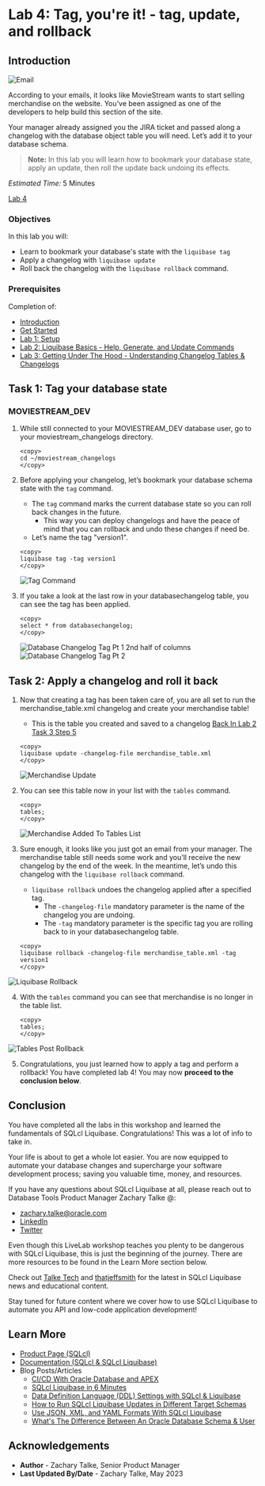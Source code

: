 # Lab 4: Tag, you're it! - tag, update, and rollback

## Introduction
![Email](./images/1email.png)

According to your emails, it looks like MovieStream wants to start selling merchandise on the website. You’ve been assigned as one of the developers to help build this section of the site.

Your manager already assigned you the JIRA ticket and passed along a changelog with the database object table you will need. Let’s add it to your database schema.

>**Note:** In this lab you will learn how to bookmark your database state, apply an update, then roll the update back undoing its effects.

*Estimated Time:* 5 Minutes

[Lab 4](videohub:1_4sc63qw3)


### Objectives
In this lab you will:
* Learn to bookmark your database's state with the `liquibase tag`
* Apply a changelog with `liquibase update`
* Roll back the changelog with the `liquibase rollback` command.

### Prerequisites
Completion of:
* [Introduction](../workshops/freetier/?lab=intro)
* [Get Started](../workshops/freetier/?lab=cloud-login)
* [Lab 1: Setup](../workshops/freetier/?lab=lab1-setup)
* [Lab 2: Liquibase Basics - Help, Generate, and Update Commands](../workshops/freetier/?lab=lab2-help-generate-update)
* [Lab 3: Getting Under The Hood - Understanding Changelog Tables & Changelogs](../workshops/freetier/?lab=lab3-changelogtables-changelogs)

## Task 1: Tag your database state
### **MOVIESTREAM_DEV**
   1. While still connected to your MOVIESTREAM\_DEV database user, go to your moviestream\_changelogs directory.
      ```na
      <copy>
      cd ~/moviestream_changelogs
      </copy>
      ```

   2. Before applying your changelog, let’s bookmark your database schema state with the `tag` command.
      * The `tag` command marks the current database state so you can roll back changes in the future.
         * This way you can deploy changelogs and have the peace of mind that you can rollback and undo these changes if need be.
      * Let’s name the tag "version1".

      ```na
      <copy>
      liquibase tag -tag version1
      </copy>
      ```

      ![Tag Command](./images/2tagversion1.png)

   3. If you take a look at the last row in your databasechangelog table, you can see the tag has been applied.

      ```na
      <copy> 
      select * from databasechangelog;
      </copy>
      ```

      ![Database Changelog Tag Pt 1](./images/3adatabasechangelogtag.png)
      2nd half of columns
      ![Database Changelog Tag Pt 2](./images/3bdatabasechangelogtag.png)

## Task 2: Apply a changelog and roll it back
   1. Now that creating a tag has been taken care of, you are all set to run the merchandise\_table.xml changelog and create your merchandise table!
      * This is the table you created and saved to a changelog [Back In Lab 2 Task 3 Step 5](../workshops/freetier/?lab=lab2-help-generate-update#Task3:Generateyourdatabaseschemafiles)

      ```na
      <copy>
      liquibase update -changelog-file merchandise_table.xml
      </copy>
      ```

      ![Merchandise Update](./images/4merchandiseupdate.png)

   2. You can see this table now in your list with the `tables` command.

      ```na
      <copy>
      tables;
      </copy>
      ```

      ![Merchandise Added To Tables List](./images/5tablesmerchandiseadded.png)

   3. Sure enough, it looks like you just got an email from your manager. The merchandise table still needs some work and you’ll receive the new changelog by the end of the week. In the meantime, let’s undo this changelog with the `liquibase rollback` command.
      * `liquibase rollback` undoes the changelog applied after a specified tag.
         * The `-changelog-file` mandatory parameter is the name of the changelog you are undoing.
         * The `-tag` mandatory parameter is the specific tag you are rolling back to in your databasechangelog table.


      ```na
      <copy>
      liquibase rollback -changelog-file merchandise_table.xml -tag version1
      </copy>
      ```

   ![Liquibase Rollback](./images/6liquibaserollback.png)

   4. With the `tables` command you can see that merchandise is no longer in the table list.

      ```na
      <copy>
      tables;
      </copy>
      ```

   ![Tables Post Rollback](./images/7tablespostrollback.png)

   5. Congratulations, you just learned how to apply a tag and perform a rollback! You have completed lab 4! You may now **proceed to the conclusion below**.

## Conclusion
You have completed all the labs in this workshop and learned the fundamentals of SQLcl Liquibase. Congratulations! This was a lot of info to take in.

Your life is about to get a whole lot easier. You are now equipped to automate your database changes and supercharge your software development process; saving you valuable time, money, and resources.

If you have any questions about SQLcl Liquibase at all, please reach out to Database Tools Product Manager Zachary Talke @:
* zachary.talke@oracle.com
* [LinkedIn](https://www.linkedin.com/in/zachary-talke/)
* [Twitter](https://twitter.com/talke_tech)

Even though this LiveLab workshop teaches you plenty to be dangerous with SQLcl Liquibase, this is just the beginning of the journey. There are more resources to be found in the Learn More section below.

Check out [Talke Tech](https://www.talke.tech/) and [thatjeffsmith](https://www.thatjeffsmith.com/) for the latest in SQLcl Liquibase news and educational content.

Stay tuned for future content where we cover how to use SQLcl Liquibase to automate you API and low-code application development!

## Learn More
* [Product Page (SQLcl)](https://www.oracle.com/database/sqldeveloper/technologies/sqlcl/)
* [Documentation (SQLcl & SQLcl Liquibase)](https://docs.oracle.com/en/database/oracle/sql-developer-command-line/)
* Blog Posts/Articles
    * [CI/CD With Oracle Database and APEX](https://www.thatjeffsmith.com/archive/2021/04/ci-cd-with-oracle-database-and-apex/)
    * [SQLcl Liquibase in 6 Minutes](https://www.talke.tech/blog/learn-sqlcl-liquibase-in-6-minutes)
    * [Data Definition Language (DDL) Settings with SQLcl & Liquibase](https://www.thatjeffsmith.com/archive/2023/01/physical-properties-in-oracle-table-liquibase-changesets/)
    * [How to Run SQLcl Liquibase Updates in Different Target Schemas](https://www.thatjeffsmith.com/archive/2022/12/run-liquibase-updates-for-a-specific-schema-with-sqlcl/)
    * [Use JSON, XML, and YAML Formats With SQLcl Liquibase](https://www.thatjeffsmith.com/archive/2022/12/how-to-use-json-xml-yaml-liquibase-changesets-in-sqlcl/)
    * [What's The Difference Between An Oracle Database Schema & User](https://www.talke.tech/blog/whats-the-difference-between-a-db-schema-and-db-user)

## Acknowledgements

- **Author** - Zachary Talke, Senior Product Manager
- **Last Updated By/Date** - Zachary Talke, May 2023
